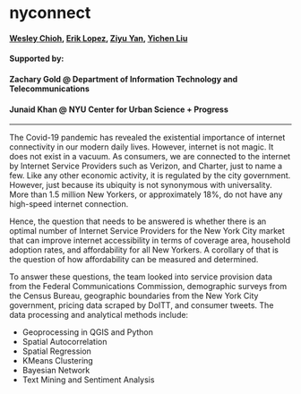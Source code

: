 # nyconnect
#### [Wesley Chioh](https://github.com/westerleyy), [Erik Lopez](https://github.com/lobodemonte), [Ziyu Yan](https://github.com/ZiyuYan9), [Yichen Liu](https://github.com/lyc1005)  
#### Supported by: 
#### Zachary Gold @ Department of Information Technology and Telecommunications 
#### Junaid Khan @ NYU Center for Urban Science + Progress
---

The Covid-19 pandemic has revealed the existential importance of internet connectivity in our modern daily lives. However, internet is not magic. It does not exist in a vacuum. As consumers, we are connected to the internet by Internet Service Providers such as Verizon, and Charter, just to name a few. Like any other economic activity, it is regulated by the city government. However, just because its ubiquity is not synonymous with universality. More than 1.5 million New Yorkers, or approximately 18%, do not have any high-speed internet connection.  

Hence, the question that needs to be answered is whether there is an optimal number of Internet Service Providers for the New York City market that can improve internet accessibility in terms of coverage area, household adoption rates, and affordability for all New Yorkers. A corollary of that is the question of how affordability can be measured and determined. 

To answer these questions, the team looked into service provision data from the Federal Communications Commission, demographic surveys from the Census Bureau, geographic boundaries from the New York City government, pricing data scraped by DoITT, and consumer tweets. The data processing and analytical methods include:
* Geoprocessing in QGIS and Python
* Spatial Autocorrelation
* Spatial Regression
* KMeans Clustering
* Bayesian Network
* Text Mining and Sentiment Analysis
